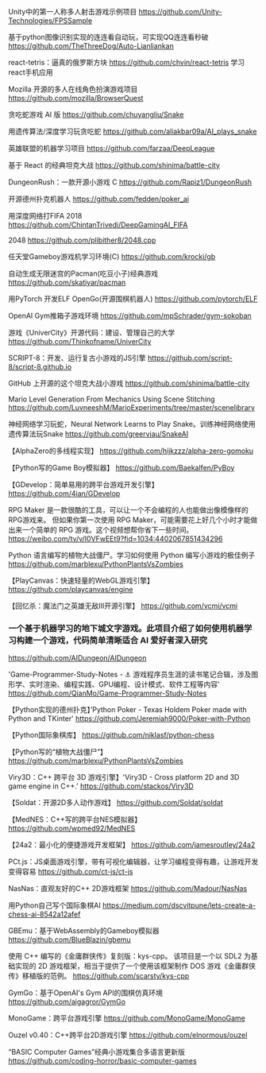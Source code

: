 Unity中的第一人称多人射击游戏示例项目
https://github.com/Unity-Technologies/FPSSample

基于python图像识别实现的连连看自动玩，可实现QQ连连看秒破
https://github.com/TheThreeDog/Auto-Lianliankan

react-tetris：逼真的俄罗斯方块
https://github.com/chvin/react-tetris 学习react手机应用

Mozilla 开源的多人在线角色扮演游戏项目
https://github.com/mozilla/BrowserQuest

贪吃蛇游戏 AI 版
https://github.com/chuyangliu/Snake

用遗传算法/深度学习玩贪吃蛇
https://github.com/aliakbar09a/AI_plays_snake

英雄联盟的机器学习项目
https://github.com/farzaa/DeepLeague

基于 React 的经典坦克大战
​https://github.com/shinima/battle-city

DungeonRush：一款开源小游戏 C
https://github.com/Rapiz1/DungeonRush

开源德州扑克机器人
https://github.com/fedden/poker_ai

用深度网络打FIFA 2018
https://github.com/ChintanTrivedi/DeepGamingAI_FIFA

2048
https://github.com/plibither8/2048.cpp

任天堂Gameboy游戏机学习环境(C)
https://github.com/krocki/gb

自动生成无限迷宫的Pacman(吃豆小子)经典游戏
https://github.com/skatiyar/pacman

用PyTorch 开发ELF OpenGo(开源围棋机器人)
https://github.com/pytorch/ELF


OpenAI Gym推箱子游戏环境
https://github.com/mpSchrader/gym-sokoban

游戏《UniverCity》开源代码：建设、管理自己的大学
https://github.com/Thinkofname/UniverCity


SCRIPT-8：开发、运行复古小游戏的JS引擎
https://github.com/script-8/script-8.github.io

GitHub 上开源的这个坦克大战小游戏
https://github.com/shinima/battle-city

Mario Level Generation From Mechanics Using Scene Stitching
https://github.com/LuvneeshM/MarioExperiments/tree/master/scenelibrary

神经网络学习玩蛇，Neural Network Learns to Play Snake。训练神经网络使用遗传算法玩Snake
https://github.com/greerviau/SnakeAI

【AlphaZero的多线程实现】
https://github.com/hijkzzz/alpha-zero-gomoku

【Python写的Game Boy模拟器】
https://github.com/Baekalfen/PyBoy

【GDevelop：简单易用的跨平台游戏开发引擎】
https://github.com/4ian/GDevelop

RPG Maker 是一款很酷的工具，可以让一个不会编程的人也能做出像模像样的RPG游戏来。
但如果你第一次使用 RPG Maker，可能需要花上好几个小时才能做出来一个简单的 RPG 游戏。这个视频想帮你省下一些时间。
https://weibo.com/tv/v/I0VFwEEt9?fid=1034:4402067851434296

Python 语言编写的植物大战僵尸。学习如何使用 Python 编写小游戏的极佳例子
https://github.com/marblexu/PythonPlantsVsZombies

【PlayCanvas：快速轻量的WebGL游戏引擎】
https://github.com/playcanvas/engine

【回忆杀：魔法门之英雄无敌III开源引擎】
https://github.com/vcmi/vcmi

### 一个基于机器学习的地下城文字游戏。此项目介绍了如何使用机器学习构建一个游戏，代码简单清晰适合 AI 爱好者深入研究
https://github.com/AIDungeon/AIDungeon

'Game-Programmer-Study-Notes - ⚓️ 游戏程序员生涯的读书笔记合辑，涉及图形学、实时渲染、编程实践、GPU编程、设计模式、软件工程等内容' 
https://github.com/QianMo/Game-Programmer-Study-Notes

【Python实现的德州扑克】’Python Poker - Texas Holdem Poker made with Python and TKinter' 
https://github.com/Jeremiah9000/Poker-with-Python

【Python国际象棋库】
https://github.com/niklasf/python-chess

【Python写的“植物大战僵尸”】
https://github.com/marblexu/PythonPlantsVsZombies

Viry3D：C++ 跨平台 3D 游戏引擎】'Viry3D - Cross platform 2D and 3D game engine in C++.'
https://github.com/stackos/Viry3D

【Soldat：开源2D多人动作游戏】
https://github.com/Soldat/soldat

【MedNES：C++写的跨平台NES模拟器】
https://github.com/wpmed92/MedNES

【24a2：最小化的便捷游戏开发框架】
https://github.com/jamesroutley/24a2

PCt.js：JS桌面游戏引擎，带有可视化编辑器，让学习编程变得有趣，让游戏开发变得容易
https://github.com/ct-js/ct-js

NasNas：直观友好的C++ 2D游戏框架
https://github.com/Madour/NasNas

用Python自己写个国际象棋AI
https://medium.com/dscvitpune/lets-create-a-chess-ai-8542a12afef

GBEmu：基于WebAssembly的Gameboy模拟器
https://github.com/BlueBlazin/gbemu

使用 C++ 编写的《金庸群侠传》复刻版：kys-cpp。
该项目是一个以 SDL2 为基础实现的 2D 游戏框架，相当于提供了一个使用该框架制作 DOS 游戏《金庸群侠传》移植版的范例。
https://github.com/scarsty/kys-cpp

GymGo：基于OpenAI's Gym API的围棋仿真环境
https://github.com/aigagror/GymGo

MonoGame：跨平台游戏引擎
https://github.com/MonoGame/MonoGame

Ouzel v0.40：C++跨平台2D游戏引擎
https://github.com/elnormous/ouzel

“BASIC Computer Games”经典小游戏集合多语言更新版
https://github.com/coding-horror/basic-computer-games